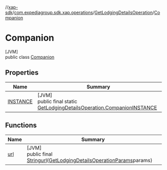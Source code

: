 //[xap-sdk](../../../../index.md)/[com.expediagroup.sdk.xap.operations](../../index.md)/[GetLodgingDetailsOperation](../index.md)/[Companion](index.md)

# Companion

[JVM]\
public class [Companion](index.md)

## Properties

| Name | Summary |
|---|---|
| [INSTANCE](index.md#2077007540%2FProperties%2F699445674) | [JVM]<br>public final static [GetLodgingDetailsOperation.Companion](index.md)[INSTANCE](index.md#2077007540%2FProperties%2F699445674) |

## Functions

| Name | Summary |
|---|---|
| [url](url.md) | [JVM]<br>public final [String](https://docs.oracle.com/javase/8/docs/api/java/lang/String.html)[url](url.md)([GetLodgingDetailsOperationParams](../../-get-lodging-details-operation-params/index.md)params) |
